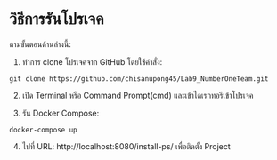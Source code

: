 # วิธีการรันโปรเจค

ตามขั้นตอนด้านล่างนี้:

1. ทำการ clone โปรเจคจาก GitHub โดยใช้คำสั่ง:

```
git clone https://github.com/chisanupong45/Lab9_NumberOneTeam.git
```

2. เปิด Terminal หรือ Command Prompt(cmd) และเข้าไดเรกทอรีเข้าโปรเจค

3. รัน Docker Compose:

```
docker-compose up
```

4. ไปที่ URL: http://localhost:8080/install-ps/ เพื่อติดตั้ง Project
